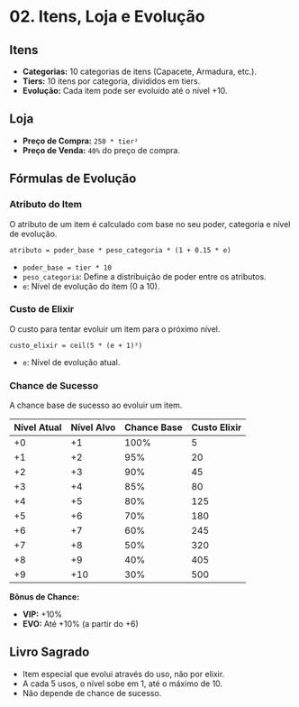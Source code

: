 # 02. Itens, Loja e Evolução

## Itens
- **Categorias:** 10 categorias de itens (Capacete, Armadura, etc.).
- **Tiers:** 10 itens por categoria, divididos em tiers.
- **Evolução:** Cada item pode ser evoluído até o nível +10.

## Loja
- **Preço de Compra:** `250 * tier²`
- **Preço de Venda:** `40%` do preço de compra.

## Fórmulas de Evolução

### Atributo do Item
O atributo de um item é calculado com base no seu poder, categoria e nível de evolução.

`atributo = poder_base * peso_categoria * (1 + 0.15 * e)`
- `poder_base = tier * 10`
- `peso_categoria`: Define a distribuição de poder entre os atributos.
- `e`: Nível de evolução do item (0 a 10).

### Custo de Elixir
O custo para tentar evoluir um item para o próximo nível.

`custo_elixir = ceil(5 * (e + 1)²) `
- `e`: Nível de evolução atual.

### Chance de Sucesso
A chance base de sucesso ao evoluir um item.

| Nível Atual | Nível Alvo | Chance Base | Custo Elixir |
| :--- | :--- | :--- | :--- |
| +0 | +1 | 100% | 5 |
| +1 | +2 | 95% | 20 |
| +2 | +3 | 90% | 45 |
| +3 | +4 | 85% | 80 |
| +4 | +5 | 80% | 125 |
| +5 | +6 | 70% | 180 |
| +6 | +7 | 60% | 245 |
| +7 | +8 | 50% | 320 |
| +8 | +9 | 40% | 405 |
| +9 | +10 | 30% | 500 |

**Bônus de Chance:**
- **VIP:** +10%
- **EVO:** Até +10% (a partir do +6)

## Livro Sagrado
- Item especial que evolui através do uso, não por elixir.
- A cada 5 usos, o nível sobe em 1, até o máximo de 10.
- Não depende de chance de sucesso.
